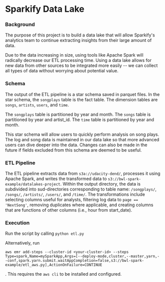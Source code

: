 # Sparkify Data Lake

### Background
The purpose of this project is to build a data lake that will allow Sparkify's analytics team to continue extracting insights from their large amount of data.  

Due to the data increasing in size, using tools like Apache Spark will radically decrease our ETL processing time. Using a data lake allows for new data from other sources to be integrated more easily -- we can collect all types of data without worrying about potential value.

### Schema
The output of the ETL pipeline is a star schema saved in parquet files. In the star schema, the `songplays` table is the fact table. The dimension tables are `songs`, `artists`, `users`, and `time`.

The `songplays` table is partitioned by year and month. The `songs` table is partitioned by year and artist_id. The `time` table is partitioned by year and month.

This star schema will allow users to quickly perform analysis on song plays. The log and song data is maintained in our data lake so that more advanced users can dive deeper into the data.  Changes can also be made in the future if fields excluded from this schema are deemed to be useful.

### ETL Pipeline
The ETL pipeline extracts data from `s3a://udacity-dend/`, processes it using Apache Spark, and writes the transformed data to `s3://bwl-spark-example/datalakes-project`. Within the output directory, the data is subdivided into sud-directories corresponding to table name: `/songplays/`, `/songs/`, `/artists/`, `/users/`, and `/time/`. The transformations include selecting columns useful for analysts, filtering log data to `page == 'NextSong'`, removing duplicates where applicable, and creating columns that are functions of other columns (i.e., hour from start_date).

### Execution
Run the script by calling `python etl.py`

Alternatively, run
```
aws emr add-steps --cluster-id <your-cluster-id> --steps Type=spark,Name=mySparkApp,Args=[--deploy-mode,cluster,--master,yarn,--conf,spark.yarn.submit.waitAppCompletion=false,s3://bwl-spark-example/etl_aws.py],ActionOnFailure=CONTINUE
```
. This requires the `aws cli` to be installed and configured.
